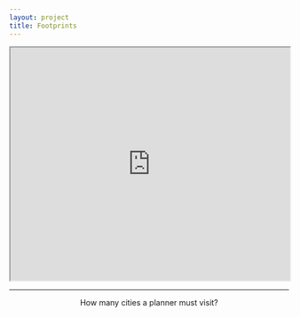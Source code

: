 ```yaml
---
layout: project
title: Footprints
---
```


<p>
</p>

<iframe src="https://www.google.com/maps/d/u/1/embed?mid=1hPN06uhO8cLDq8AA8Tnk-adDc78mLCgj" width="100%" height="420"></iframe>

---

<center >How many cities a planner must visit?</center>
